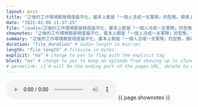 ```yaml
---
layout: post
title: "之後的工作環境都是極度扁平化，基本上都是「一個人活成一支軍隊」的型態，領導上的挑戰主要在跨部門的資源調動，更多的政治，更多的博弈。" # quotes allow forbidden characters like the colon
date: "2021-01-08 11:37:25"
file: "/audio/之後的工作環境都是極度扁平化，基本上都是「一個人活成一支軍隊」的型態，領導上的挑戰主要在跨部門的資源調動，更多的政治，更多的博弈。.mp3"
shownotes: "之後的工作環境都是極度扁平化，基本上都是「一個人活成一支軍隊」的型態，領導上的挑戰主要在跨部門的資源調動，更多的政治，更多的博弈。"
summary: "之後的工作環境都是極度扁平化，基本上都是「一個人活成一支軍隊」的型態，領導上的挑戰主要在跨部門的資源調動，更多的政治，更多的博弈。"
duration: "file_duration" # audio length in min:sec
length: "file_length" # filesize in bytes
explicit: "no" # change to yes to flag with the explicit tag
block: "no" # change to yes to keep an episode from showing up in iTunes
# permalink: /1 # will be the ending part of the pages URL, delete to default to the title
---
```


<audio controls>
<source src="{{site.url}}{{site.baseurl}}{{ page.file }}" type="audio/x-mp3">
Your browser does not support the audio element.
</audio>
{{ page.shownotes }}
